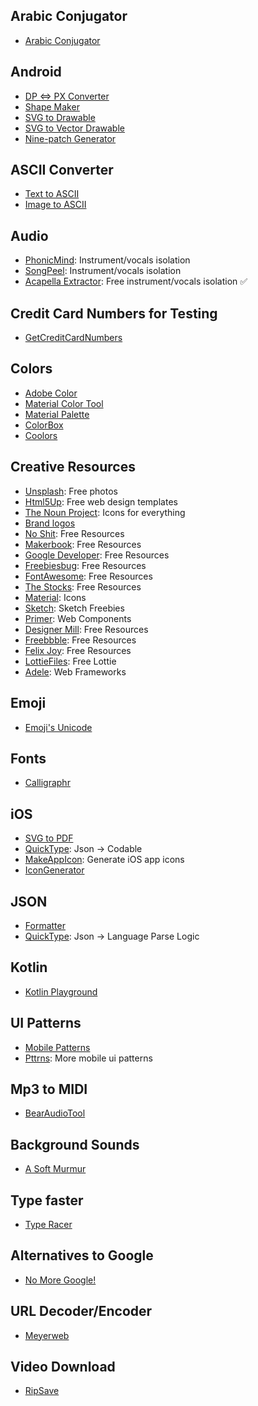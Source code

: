 ## Arabic Conjugator
- [Arabic Conjugator](http://acon.baykal.be/index.php?r3=ب&r2=ت&r1=ك&type=I&pvowel=a&ivowel=i&display=western)

## Android
- [DP <=> PX Converter](http://labs.rampinteractive.co.uk/android_dp_px_calculator/)
- [Shape Maker](http://shapes.softartstudio.com)
- [SVG to Drawable](http://inloop.github.io/svg2android/)
- [SVG to Vector Drawable](https://svg2vector.com)
- [Nine-patch Generator](https://romannurik.github.io/AndroidAssetStudio/nine-patches.html#&sourceDensity=320&name=example)

## ASCII Converter
- [Text to ASCII](http://www.network-science.de/ascii/)
- [Image to ASCII](https://www.text-image.com/convert/)

## Audio
- [PhonicMind](https://phonicmind.com/): Instrument/vocals isolation
- [SongPeel](https://www.songpeel.com/): Instrument/vocals isolation
- [Acapella Extractor](https://www.acapella-extractor.com): Free instrument/vocals isolation ✅

## Credit Card Numbers for Testing
- [GetCreditCardNumbers](http://www.getcreditcardnumbers.com)

## Colors
- [Adobe Color](https://color.adobe.com/explore/?filter=most-popular&time=month)
- [Material Color Tool](https://material.io/resources/color/)
- [Material Palette](https://www.materialpalette.com)
- [ColorBox](https://www.colorbox.io)
- [Coolors](https://coolors.co/)

## Creative Resources
- [Unsplash](https://unsplash.com): Free photos
- [Html5Up](https://html5up.net): Free web design templates
- [The Noun Project](https://thenounproject.com): Icons for everything
- [Brand logos](https://simpleicons.org)
- [No Shit](https://noshit.xyz/): Free Resources
- [Makerbook](http://makerbook.net): Free Resources
- [Google Developer](https://developer.android.com/design/downloads/): Free Resources
- [Freebiesbug](https://freebiesbug.com/): Free Resources
- [FontAwesome](https://fontawesome.com/): Free Resources
- [The Stocks](http://thestocks.im/): Free Resources
- [Material](https://material.io/tools/icons/?style=baseline): Icons
- [Sketch](https://sketch.fordesignrs.com/): Sketch Freebies
- [Primer](https://primer.style/components): Web Components
- [Designer Mill](https://www.designermill.com): Free Resources
- [Freebbble](http://freebbble.com/): Free Resources
- [Felix Joy](https://www.felixjoy.co/designbase): Free Resources
- [LottieFiles](https://www.lottiefiles.com/aep): Free Lottie 
- [Adele](https://adele.uxpin.com/): Web Frameworks

## Emoji
- [Emoji's Unicode](https://apps.timwhitlock.info/emoji/tables/unicode#note1)

## Fonts
- [Calligraphr](https://www.calligraphr.com/en/)

## iOS
- [SVG to PDF](https://cloudconvert.com/svg-to-pdf)
- [QuickType](https://app.quicktype.io): Json -> Codable
- [MakeAppIcon](https://makeappicon.com/): Generate iOS app icons
- [IconGenerator](https://github.com/onmyway133/IconGenerator)

## JSON
 - [Formatter](https://jsonformatter.curiousconcept.com)
 - [QuickType](https://app.quicktype.io): Json -> Language Parse Logic
 
## Kotlin
 - [Kotlin Playground](https://play.kotlinlang.org)

## UI Patterns
- [Mobile Patterns](https://www.mobile-patterns.com/)
- [Pttrns](https://www.pttrns.com/?scid=38): More mobile ui patterns

## Mp3 to MIDI
- [BearAudioTool](https://www.bearaudiotool.com/mp3-to-midi)

## Background Sounds
- [A Soft Murmur](https://asoftmurmur.com)

## Type faster
- [Type Racer](https://play.typeracer.com)

## Alternatives to Google
- [No More Google!](https://nomoregoogle.com/)

## URL Decoder/Encoder
- [Meyerweb](https://meyerweb.com/eric/tools/dencoder/)

## Video Download
- [RipSave](https://ripsave.com)
